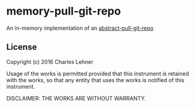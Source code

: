# memory-pull-git-repo

An in-memory implementation of an
[abstract-pull-git-repo](https://github.com/clehner/abstract-pull-git-repo)

## License

Copyright (c) 2016 Charles Lehner

Usage of the works is permitted provided that this instrument is
retained with the works, so that any entity that uses the works is
notified of this instrument.

DISCLAIMER: THE WORKS ARE WITHOUT WARRANTY.


